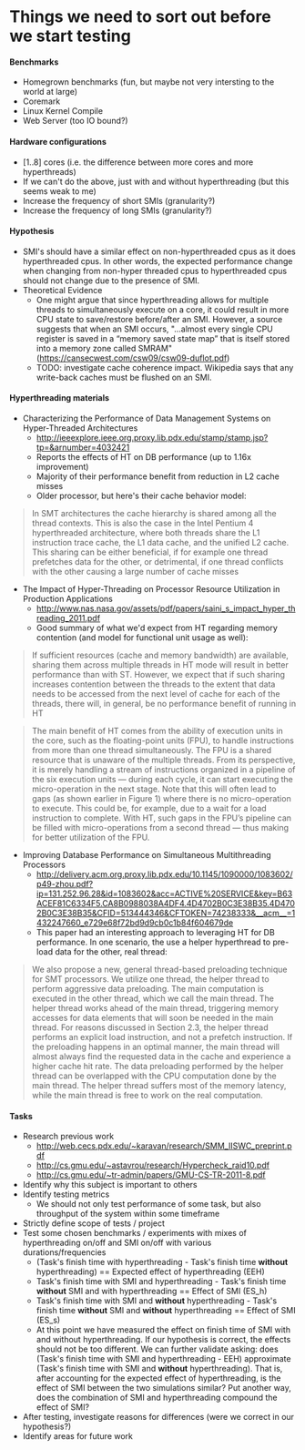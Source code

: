 Things we need to sort out before we start testing
==================================================

#### Benchmarks
  + Homegrown benchmarks (fun, but maybe not very intersting to the world at
    large)
  + Coremark
  + Linux Kernel Compile
  + Web Server (too IO bound?)

#### Hardware configurations
  + [1..8] cores (i.e. the difference between more cores and more hyperthreads)
  + If we can't do the above, just with and without hyperthreading (but this
    seems weak to me)
  + Increase the frequency of short SMIs (granularity?)
  + Increase the frequency of long SMIs (granularity?)

#### Hypothesis
  + SMI's should have a similar effect on non-hyperthreaded cpus as it does hyperthreaded cpus.  In other words, 
    the expected performance change when changing from non-hyper threaded cpus to hyperthreaded cpus should 
    not change due to the presence of SMI.
  + Theoretical Evidence 
    * One might argue that since hyperthreading allows for multiple threads to simultaneously execute on a core, it could result in more CPU state to save/restore before/after an SMI. However, a source suggests that when an SMI occurs, "...almost every single CPU register is saved in a “memory saved state map” that is itself stored into a memory zone called SMRAM" (https://cansecwest.com/csw09/csw09-duflot.pdf)
    * TODO: investigate cache coherence impact. Wikipedia says that any write-back caches must be flushed on an SMI. 

#### Hyperthreading materials
  + Characterizing the Performance of Data Management Systems on Hyper-Threaded Architectures 
    * http://ieeexplore.ieee.org.proxy.lib.pdx.edu/stamp/stamp.jsp?tp=&arnumber=4032421
    * Reports the effects of HT on DB performance (up to 1.16x improvement) 
    * Majority of their performance benefit from reduction in L2 cache misses 
    * Older processor, but here's their cache behavior model: 

> In SMT architectures the cache
> hierarchy is shared among all the thread contexts. This
> is also the case in the Intel Pentium 4 hyperthreaded
> architecture, where both threads share the L1
> instruction trace cache, the L1 data cache, and the
> unified L2 cache. This sharing can be either beneficial,
> if for example one thread prefetches data for the other,
> or detrimental, if one thread conflicts with the other
> causing a large number of cache misses

  + The Impact of Hyper-Threading on Processor Resource Utilization in Production Applications
    * http://www.nas.nasa.gov/assets/pdf/papers/saini_s_impact_hyper_threading_2011.pdf
    * Good summary of what we'd expect from HT regarding memory contention (and model for functional unit usage as well): 

> If sufficient resources (cache and memory bandwidth) are available, 
> sharing them across multiple threads in HT mode will result in better 
> performance than with ST. However, we expect that if such sharing increases 
> contention between the threads to the extent that data needs to be accessed 
> from the next level of cache for each of the threads, there will, in general, 
> be no performance benefit of running in HT

> The main benefit of HT comes from the ability of
> execution units in the core, such as the floating-point units
> (FPU), to handle instructions from more than one thread
> simultaneously. The FPU is a shared resource that is
> unaware of the multiple threads. From its perspective, it is merely 
> handling a stream of instructions organized in a pipeline of the six 
> execution units — during each cycle, it can
> start executing the micro-operation in the next stage. Note
> that this will often lead to gaps (as shown earlier in Figure 1)
> where there is no micro-operation to execute. This could be,
> for example, due to a wait for a load instruction to complete.
> With HT, such gaps in the FPU’s pipeline can be filled with 
> micro-operations from a second thread — thus making for
> better utilization of the FPU.


  + Improving Database Performance on Simultaneous Multithreading Processors
    * http://delivery.acm.org.proxy.lib.pdx.edu/10.1145/1090000/1083602/p49-zhou.pdf?ip=131.252.96.28&id=1083602&acc=ACTIVE%20SERVICE&key=B63ACEF81C6334F5.CA8B0988038A4DF4.4D4702B0C3E38B35.4D4702B0C3E38B35&CFID=513444346&CFTOKEN=74238333&__acm__=1432247660_e729e68f72bd9d9cb0c1b84f604679de
    * This paper had an interesting approach to leveraging HT for DB performance. In one scenario, the use a helper hyperthread to pre-load data for the other, real thread: 

> We also propose a new, general thread-based
> preloading technique for SMT processors. We utilize
> one thread, the helper thread to perform aggressive
> data preloading. The main computation is executed in
> the other thread, which we call the main thread.
> The helper thread works ahead of the main thread, triggering 
> memory accesses for data elements that will soon
> be needed in the main thread. For reasons discussed
> in Section 2.3, the helper thread performs an explicit
> load instruction, and not a prefetch instruction.
> If the preloading happens in an optimal manner,
> the main thread will almost always find the requested
> data in the cache and experience a higher cache hit
> rate. The data preloading performed by the helper
> thread can be overlapped with the CPU computation
> done by the main thread. The helper thread suffers
> most of the memory latency, while the main thread is
> free to work on the real computation.

#### Tasks
  + Research previous work
    * http://web.cecs.pdx.edu/~karavan/research/SMM_IISWC_preprint.pdf
    * http://cs.gmu.edu/~astavrou/research/Hypercheck_raid10.pdf
    * http://cs.gmu.edu/~tr-admin/papers/GMU-CS-TR-2011-8.pdf
  + Identify why this subject is important to others  
  + Identify testing metrics 
    * We should not only test performance of some task, but also throughput of the system within some timeframe 
  + Strictly define scope of tests / project 
  + Test some chosen benchmarks / experiments with mixes of hyperthreading on/off and SMI on/off with various durations/frequencies 
    * (Task's finish time with hyperthreading - Task's finish time **without** hyperthreading) == Expected effect of hyperthreading (EEH)
    * Task's finish time with SMI and hyperthreading - Task's finish time **without** SMI and with hyperthreading == Effect of SMI (ES_h)
    * Task's finish time with SMI and **without** hyperthreading - Task's finish time **without** SMI and **without** hyperthreading == Effect of SMI (ES_s)
    * At this point we have measured the effect on finish time of SMI with and without hyperthreading. If our hypothesis is correct, the effects should not be too different. We can further validate asking: does (Task's finish time with SMI and hyperthreading - EEH) approximate (Task's finish time with SMI and **without** hyperthreading). That is, after accounting for the expected effect of hyperthreading, is the effect of SMI between the two simulations similar? Put another way, does the combination of SMI and hyperthreading compound the effect of SMI? 
  + After testing, investigate reasons for differences (were we correct in our hypothesis?) 
  + Identify areas for future work 
  
  

